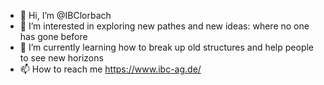 - 👋 Hi, I’m @IBClorbach
- 👀 I’m interested in exploring new pathes and new ideas: where no one has gone before 
- 🌱 I’m currently learning how to break up old structures and help people to see new horizons
- 📫 How to reach me https://www.ibc-ag.de/

<!---
IBClorbach/IBClorbach is a ✨ special ✨ repository because its `README.md` (this file) appears on your GitHub profile.
You can click the Preview link to take a look at your changes.
--->
